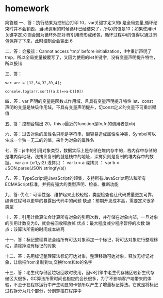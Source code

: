 # homework
简答题
一、答：执行结果为控制台打印 10，var关键字定义的i 是全局变量,循环结束时并不会销毁，当a[6]()调用的时候循环已经结束了，所以i的值是10；如果使用let关键字定义i则会因为循环外部对i有引用而形成闭包，循环过程中i的值得以通过闭包保存了下来，此时控制台会输出 6

二、答：会报错：Cannot access 'tmp' before initialization，if中重新声明了tmp，所以全局变量被覆写了，又因为使用的let关键字，没有变量声明提升特性，所以报错

三、答：
```
var arr = [12,34,32,89,4];

console.log(arr.sort((a,b)=>a-b)[0])
```
四、答：var 声明的变量是函数式作用域，且具有变量声明提升特性
let、const 声明的变量是块级作用域，不具有变量声明提升，切const定义的变量不可重新赋值

五、答：控制台输出 20，this.a最近的function是fn,fn的调用者是obj

六、答：过去对象的属性名只能是字符串，很容易造成属性名冲突，Symbol可以生成一个独一无二的的值，来作为对象的属性名

七、答：js中的引用对象类型，数据实际上是存储在堆内存中的，栈内存中存储的是堆内存地址，浅拷贝复制的就是栈中的地址，深拷贝则是复制的堆内存中的数据。
var a = {x:1,y:2}
浅拷贝 ： var b = a
深拷贝 ： var b = JSON.parse(JSON.stringfy(a))

八、答：TypeScript是JavaScript的超集，支持所有JavaScript用法和所有ECMAScript标准，并拥有强大的类型声明、检查、推断功能

九、答: 优点：可读性强、维护起来比较轻松，类型检查也让代码质量更加可靠，编译过程可以更早的暴露出代码中的问题
缺点：前期开发成本高，需要定义很多类型

十、答：引用计数算法会计算所有对象的引用次数，并存储在对象内部，一旦对象的引用计数变为0，就会被回收释放掉
 优点：最大程度减少程序暂停的次数
 缺点：该算法所需的时间成本较高

 十一、答：标记整理算法会给所有可达对象添加一个标记，将可达对象进行整理移动，清除掉没有标记的对象

 十二、答：先用标记整理算法标记可达对象，整理移动可达对象，释放无标记对象，让后把from复制到to,交换from和to的名字

 十三、答：老生代存储区垃圾回收时使用，因v8引擎中老生代存储区较新生代存储区大很多，GC算法所需时间也相应的会长很多，为了不影响客户端带来的体验，不至于在程序运行中产生明显的卡顿所以产生了增量标记算法。它就是将标记过程拆分为几个部分，分别穿插在程序中
